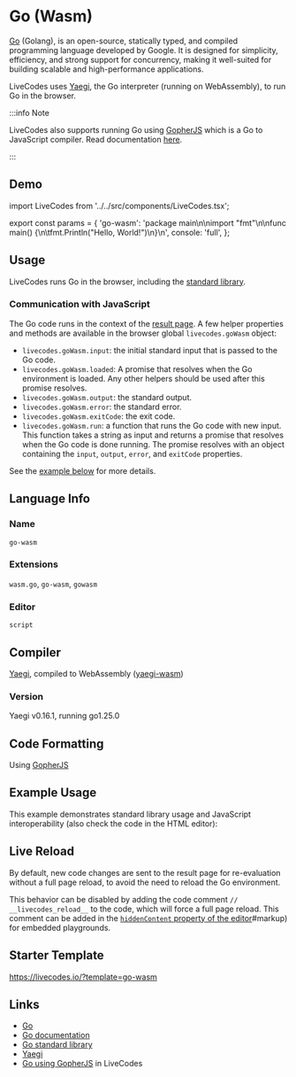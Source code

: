 # Go (Wasm)

[Go](https://go.dev/) (Golang), is an open-source, statically typed, and compiled programming language developed by Google. It is designed for simplicity, efficiency, and strong support for concurrency, making it well-suited for building scalable and high-performance applications.

LiveCodes uses [Yaegi](https://github.com/traefik/yaegi), the Go interpreter (running on WebAssembly), to run Go in the browser.

:::info Note

LiveCodes also supports running Go using [GopherJS](https://github.com/gopherjs/gopherjs) which is a Go to JavaScript compiler. Read documentation [here](./go.html.md).

:::

## Demo

import LiveCodes from '../../src/components/LiveCodes.tsx';

export const params = {
  'go-wasm': 'package main\n\nimport "fmt"\n\nfunc main() {\n\tfmt.Println("Hello, World!")\n}\n',
  console: 'full',
};

<LiveCodes params={params}></LiveCodes>

## Usage

LiveCodes runs Go in the browser, including the [standard library](https://pkg.go.dev/std).


### Communication with JavaScript

The Go code runs in the context of the [result page](../features/result.html.md).
A few helper properties and methods are available in the browser global `livecodes.goWasm` object:

- `livecodes.goWasm.input`: the initial standard input that is passed to the Go code.
- `livecodes.goWasm.loaded`: A promise that resolves when the Go environment is loaded. Any other helpers should be used after this promise resolves.
- `livecodes.goWasm.output`: the standard output.
- `livecodes.goWasm.error`: the standard error.
- `livecodes.goWasm.exitCode`: the exit code.
- `livecodes.goWasm.run`: a function that runs the Go code with new input. This function takes a string as input and returns a promise that resolves when the Go code is done running. The promise resolves with an object containing the `input`, `output`, `error`, and `exitCode` properties.

See the [example below](#example-usage) for more details.

## Language Info

### Name

`go-wasm`

### Extensions

`wasm.go`, `go-wasm`, `gowasm`

### Editor

`script`

## Compiler

[Yaegi](https://github.com/traefik/yaegi), compiled to WebAssembly ([yaegi-wasm](https://github.com/Muhammad-Ayman/yaegi-wasm))

### Version

Yaegi v0.16.1, running go1.25.0

## Code Formatting

Using [GopherJS](https://github.com/gopherjs/gopherjs)

## Example Usage

This example demonstrates standard library usage and JavaScript interoperability (also check the code in the HTML editor):

<LiveCodes template="go-wasm" height="80vh"></LiveCodes>


## Live Reload

By default, new code changes are sent to the result page for re-evaluation without a full page reload, to avoid the need to reload the Go environment.

This behavior can be disabled by adding the code comment `// __livecodes_reload__` to the code, which will force a full page reload.
This comment can be added in the [`hiddenContent` property of the editor](../configuration/configuration-object.html.md)#markup) for embedded playgrounds.

## Starter Template

https://livecodes.io/?template=go-wasm

## Links

- [Go](https://go.dev/)
- [Go documentation](https://go.dev/doc/)
- [Go standard library](https://pkg.go.dev/std)
- [Yaegi](https://github.com/traefik/yaegi)
- [Go using GopherJS](./go.html.md) in LiveCodes